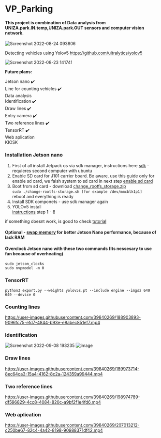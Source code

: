# VP_Parking

#### This project is combination of Data analysis from UNIZA.park.IN.temp,UNIZA.park.OUT sensors and computer vision network.

![Screenshot 2022-08-24 093806](https://user-images.githubusercontent.com/39840269/186360953-110d638c-a17e-4dd6-8c74-baaec0e4dc9c.png)


Detecting vehicles using Yolov5
https://github.com/ultralytics/yolov5

![Screenshot 2022-08-23 141741](https://user-images.githubusercontent.com/39840269/186155954-ca5e52df-2b4d-497b-8b0f-029fe8de62bc.png)


**Future plans:**

Jetson nano ✔️ <br />
Line for counting vehicles ✔️<br />
Data analysis <br />
Identification ✔️ <br />
Draw lines ✔️ <br />
Entry camera ✔️ <br /> 
Two reference lines ✔️<br />
TensorRT ✔️<br />
Web aplication <br />
KIOSK

### Installation Jetson nano <br />

1. First of all install Jetpack os via sdk manager, instructions here [sdk](https://www.waveshare.com/wiki/JETSON-NANO-DEV-KIT) - requieres second computer with ubuntu <br />
2. Enable SD card for J101 carrier board. Be aware, use this guide only for enable sd card, we falsh system to sd card in next step [enable sd card](https://wiki.seeedstudio.com/J101_Enable_SD_Card/) <br />
3. Boot from sd card - download [change_rootfs_storage.zip](https://github.com/Jerryiee/VP_Parking/files/9893646/change_rootfs_storage.zip)<br/>                       ```
sudo ./change-rootfs-storage.sh [for example /dev/mmcblk1p1]                                                                                                    ```<br/>reboot and everything is ready <br />
4. Install SDK componets - use sdk manager again <br />
5. YOLOv5 install <br />
[instructions](https://wiki.seeedstudio.com/YOLOv5-Object-Detection-Jetson/) step 1 - 8 <br />

if something doesnt work, is good to check [tutorial](https://github.com/newbiehyz/hand_jetsonnano)

#### Optional - [swap memory](https://github.com/JetsonHacksNano/installSwapfile) for better Jetson Nano performance, because of lack RAM

#### Overclock Jetson nano with these two commands (Its nessesary to use fan because of overheating) <br />
```
sudo jetson_clocks
sudo nvpmodel -m 0
```

### TensorRT<br />
```python3 export.py --weights yolov5s.pt --include engine --imgsz 640 640 --device 0```


### Counting lines <br />
https://user-images.githubusercontent.com/39840269/188903893-9096fc75-efd7-4844-b93e-e8abec851ef7.mp4

### Identification<br />
![Screenshot 2022-09-08 193235](https://user-images.githubusercontent.com/39840269/189187889-78906253-27f8-431d-b966-14bf213a78c4.png)
![image](https://user-images.githubusercontent.com/39840269/189189265-78040d38-c9c9-48f2-bdd0-8f60a3766861.png)

### Draw lines <br />
https://user-images.githubusercontent.com/39840269/189973714-8ec64ca3-15a4-4162-8c2a-124359a99444.mp4

### Two reference lines  <br />

https://user-images.githubusercontent.com/39840269/198974789-df596829-4cc8-4084-820c-a9bf2f1e4fd6.mp4

### Web aplication  <br />



https://user-images.githubusercontent.com/39840269/207013212-c250be67-82c4-4a42-8198-90988371df42.mp4


